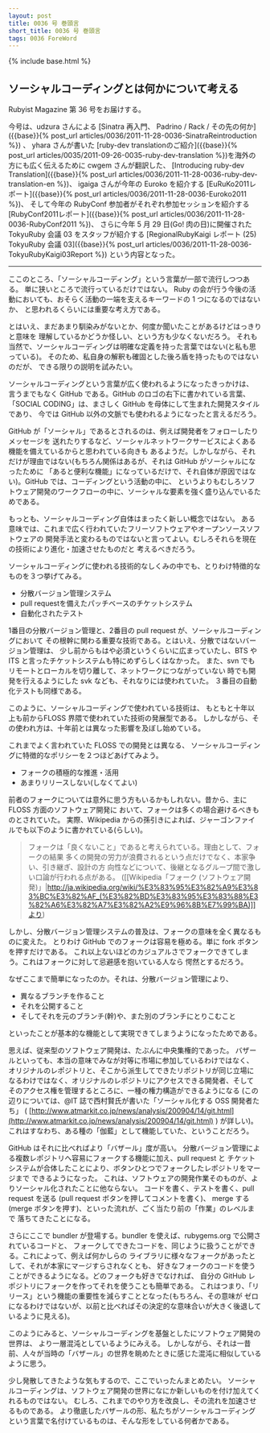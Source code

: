 ```yaml
---
layout: post
title: 0036 号 巻頭言
short_title: 0036 号 巻頭言
tags: 0036 ForeWord
---
```

{% include base.html %}


## ソーシャルコーディングとは何かについて考える

Rubyist Magazine 第 36 号をお届けする。

今号は、udzura さんによる
[Sinatra 再入門、 Padrino / Rack / その先の何か]({{base}}{% post_url articles/0036/2011-11-28-0036-SinatraReintroduction %}) 、
yhara さんが書いた
[ruby-dev translationのご紹介]({{base}}{% post_url articles/0035/2011-09-26-0035-ruby-dev-translation %})を海外の方にも広く伝えるために
cwgem さんが翻訳した、
[Introducing ruby-dev Translation]({{base}}{% post_url articles/0036/2011-11-28-0036-ruby-dev-translation-en %})、
igaiga さんが今年の Euroko を紹介する
[EuRuKo2011レポート]({{base}}{% post_url articles/0036/2011-11-28-0036-Euroko2011 %})、
そして今年の RubyConf 参加者がそれぞれ参加セッションを紹介する
[RubyConf2011レポート]({{base}}{% post_url articles/0036/2011-11-28-0036-RubyConf2011 %})、
さらに今年 5 月 29 日(Go! 肉の日)に開催された TokyuRuby 会議 03 をスタッフが紹介する
[RegionalRubyKaigi レポート (25) TokyuRuby 会議 03]({{base}}{% post_url articles/0036/2011-11-28-0036-TokyuRubyKaigi03Report %})
という内容となった。

----

ここのところ、「ソーシャルコーディング」という言葉が一部で流行しつつある。
単に狭いところで流行っているだけではない。
Ruby の会が行う今後の活動においても、おそらく活動の一端を支えるキーワードの 1 つになるのではないか、
と思われるくらいには重要な考え方である。

とはいえ、まだあまり馴染みがないとか、何度か聞いたことがあるけどはっきりと意味を
理解しているかどうか怪しい、という方も少なくないだろう。
それも当然で、ソーシャルコーディングは明確な定義を持った言葉ではない(と私も思っている)。
そのため、私自身の解釈も確固とした後ろ盾を持ったものではないのだが、
できる限りの説明を試みたい。

ソーシャルコーディングという言葉が広く使われるようになったきっかけは、
言うまでもなく GitHub である。GitHub のロゴの右下に書かれている言葉、
「SOCIAL CODING」は、まさしく GitHub を母体にして生まれた開発スタイルであり、
今では GitHub 以外の文脈でも使われるようになったと言えるだろう。

GitHub が「ソーシャル」であるとされるのは、例えば開発者をフォローしたりメッセージを
送れたりするなど、ソーシャルネットワークサービスによくある機能を備えているからと思われている向きも
あるようだ。しかしながら、それだけが理由ではない(もちろん関係はあるが、それは GitHub がソーシャルになったために
「あると便利な機能」になっているだけで、それ自体が原因ではない)。GitHub では、コーディングという活動の中に、
というよりもむしろソフトウェア開発のワークフローの中に、ソーシャルな要素を強く盛り込んでいるためである。

もっとも、ソーシャルコーディング自体はまったく新しい概念ではない。
ある意味では、これまで広く行われていたフリーソフトウェアやオープンソースソフトウェアの
開発手法と変わるものではないと言ってよい。むしろそれらを現在の技術により進化・加速させたものだと
考えるべきだろう。

ソーシャルコーディングに使われる技術的なしくみの中でも、とりわけ特徴的なものを３つ挙げてみる。

* 分散バージョン管理システム
* pull requestを備えたパッチベースのチケットシステム
* 自動化されたテスト


1番目の分散バージョン管理と、2番目の pull request が、ソーシャルコーディングにおいて
その根幹に関わる重要な技術である。とはいえ、分散ではないバージョン管理は、
少し前からもはや必須というくらいに広まっていたし、BTS や ITS と言ったチケットシステムも特にめずらしくはなかった。
また、svn でもリモートとローカルを切り離して、ネットワークにつながっていない
時でも開発を行えるようにした svk なども、それなりには使われていた。
３番目の自動化テストも同様である。

このように、ソーシャルコーディングで使われている技術は、
もともと十年以上も前からFLOSS 界隈で使われていた技術の発展型である。
しかしながら、その使われ方は、十年前とは異なった影響を及ぼし始めている。

これまでよく言われていた FLOSS での開発とは異なる、
ソーシャルコーディングに特徴的なポリシーを２つほどあげてみよう。

* フォークの積極的な推進・活用
* あまりリリースしない(しなくてよい)


前者のフォークについては意外に思う方もいるかもしれない。昔から、主に FLOSS 方面のソフトウェア開発に
おいて、フォークは多くの場合避けるべきものとされていた。
実際、Wikipedia からの孫引きによれば、ジャーゴンファイルでも以下のように書かれている(らしい)。

> フォークは「良くないこと」であると考えられている。理由として、フォークの結果
> 多くの開発の労力が浪費されるという点だけでなく、本家争い、引き継ぎ、設計の方
> 向性などについて、後継となるグループ間で激しい口論が行われる点がある。
> ([[Wikipedia「フォーク (ソフトウェア開発)」|http://ja.wikipedia.org/wiki/%E3%83%95%E3%82%A9%E3%83%BC%E3%82%AF_(%E3%82%BD%E3%83%95%E3%83%88%E3%82%A6%E3%82%A7%E3%82%A2%E9%96%8B%E7%99%BA)]]より)


しかし、分散バージョン管理システムの普及は、フォークの意味を全く異なるものに変えた。
とりわけ GitHub でのフォークは容易を極める。単に fork ボタンを押すだけである。
これ以上ないほどのカジュアルさでフォークできてしまう。これはフォークに対して忌避感を抱いている人なら
愕然とするだろう。

なぜここまで簡単になったのか。それは、分散バージョン管理により、

* 異なるブランチを作ること
* それを公開すること
* そしてそれを元のブランチ(幹)や、また別のブランチにとりこむこと


といったことが基本的な機能として実現できてしまうようになったためである。

思えば、従来型のソフトウェア開発は、たぶんに中央集権的であった。
バザールといっても、本当の意味でみなが対等に市場に参加しているわけではなく、
オリジナルのレポジトリと、そこから派生してできたリポジトリが同じ立場に
なるわけではなく、オリジナルのレポジトリにアクセスできる開発者、そして
そのアクセス権を管理するところに、一種の権力構造ができるようになる
(この辺りについては、@IT 誌で西村賢氏が書いた「ソーシャル化する OSS 開発者たち」
( [http://www.atmarkit.co.jp/news/analysis/200904/14/git.html](http://www.atmarkit.co.jp/news/analysis/200904/14/git.html) ) が詳しい)。
これはすなわち、ある種の「伽藍」として機能していた、ということだろう。

GitHub はそれに比べればより「バザール」度が高い。
分散バージョン管理による複数レポジトリへ容易にフォークする機能に加え、pull request と
チケットシステムが合体したことにより、ボタンひとつでフォークしたレポジトリをマージまで
できるようになった。
これは、ソフトウェアの開発作業そのものが、よりソーシャル化されたことに他ならない。
コードを書く、テストを書く、pull request を送る (pull request ボタンを押してコメントを書く)、
merge する(merge ボタンを押す)、といった流れが、ごく当たり前の「作業」のレベルまで
落ちてきたことになる。

さらにここで bundler が登場する。bundler を使えば、rubygems.org で公開されているコードと、
フォークしてできたコードを、同じように扱うことができる。これによって、例えば何かしらの
ライブラリに様々なフォークがあったとして、それが本家にマージすらされなくとも、
好きなフォークのコードを使うことができるようになる。どのフォークも好きでなければ、
自分の GitHub レポジトリにフォークを作ってそれを使うことも簡単である。
これはつまり、「リリース」という機能の重要性を減らすこととなった(もちろん、その意味が
ゼロになるわけではないが、以前と比べればその決定的な意味合いが大きく後退しているように見える)。

このようにみると、ソーシャルコーディングを基盤としたにソフトウェア開発の世界は、
より一層混沌としているようにみえる。
しかしながら、それは一昔前、人々が当時の「バザール」の世界を眺めたときに感じた混沌に相似しているように思う。

少し発散してきたような気もするので、ここでいったんまとめたい。
ソーシャルコーディングは、ソフトウェア開発の世界になにか新しいものを付け加えてくれるものではない。
むしろ、これまでのやり方を改良し、その流れを加速させるものである。
より徹底したバザールの形、私たちがソーシャルコーディングという言葉で名付けているものは、そんな形をしている何者かである。



